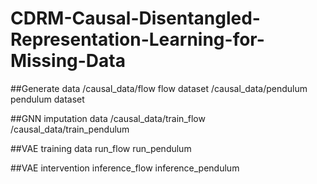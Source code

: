 # CDRM-Causal-Disentangled-Representation-Learning-for-Missing-Data
##Generate data
/causal_data/flow      flow dataset
/causal_data/pendulum  pendulum dataset

##GNN imputation data
/causal_data/train_flow
/causal_data/train_pendulum

##VAE training data
run_flow
run_pendulum

##VAE intervention
inference_flow
inference_pendulum
